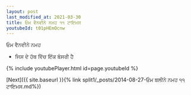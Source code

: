 ```yaml
---
layout: post
last_modified_at: 2021-03-30
title: ਓਮ ਵੈਨਵੀਨੇ ਨਮਹ ੧੧ ਟਾਇਮਸ
youtubeId: t01pHEmOcnw
---
```

 
 
 ਓਮ ਵੈਨਵੀਨੇ ਨਮਹ  
 
 -  ਜਿਸ ਦੇ ਹੱਥ ਵਿੱਚ ਇੱਕ ਬੰਸਰੀ ਹੈ 
 
  
 
  
 
 
 
 
 
 


{% include youtubePlayer.html id=page.youtubeId %}
 
[Next]({{ site.baseurl }}{% link  split1/_posts/2014-08-27-ਓਮ ਬਲੀਨੇ ਨਮਹ ੧੧ ਟਾਇਮਸ.md%})
 

